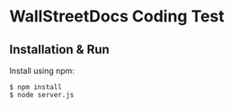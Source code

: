 WallStreetDocs Coding Test
==================


## Installation & Run

Install using npm:

```shell
$ npm install
$ node server.js
```
